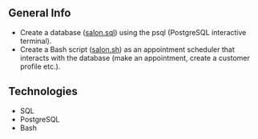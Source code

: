 ## General Info
- Create a database ([salon.sql](https://github.com/vsonap/FCC/blob/main/Relational%20Database/Salon/salon.sql)) using the psql (PostgreSQL interactive terminal).
- Create a Bash script ([salon.sh](https://github.com/vsonap/FCC/blob/main/Relational%20Database/Salon/salon.sh)) as an appointment scheduler that interacts with the database (make an appointment, create a customer profile etc.).

## Technologies
- SQL
- PostgreSQL
- Bash
